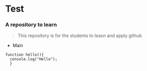 # Test

### A repository to learn ###

> This repository is for the students to leasn and apply github

- Main

```
function hello(){
  console.log("Hello");
  }
```
